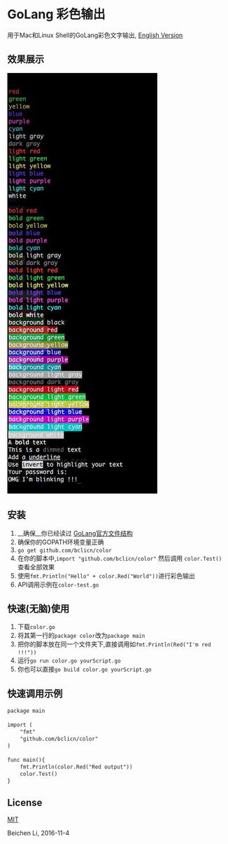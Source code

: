 # GoLang 彩色输出

用于Mac和Linux Shell的GoLang彩色文字输出, [English Version](README.md)

## 效果展示
![img](showcase.jpg)

## 安装

1. __确保__你已经读过  [GoLang官方文件结构](https://golang.org/doc/code.html)
2. 确保你的GOPATH环境变量正确
3. `go get github.com/bclicn/color`
3. 在你的脚本中,`import "github.com/bclicn/color"` 然后调用 `color.Test()`查看全部效果
5. 使用`fmt.Println("Hello" + color.Red("World"))`进行彩色输出
4. API调用示例在`color-test.go`

## 快速(无脑)使用

1. 下载`color.go`
2. 将其第一行的`package color`改为`package main`
3. 把你的脚本放在同一个文件夹下,直接调用如`fmt.Println(Red("I'm red !!!"))`
4. 运行`go run color.go yourScript.go`
5. 你也可以直接`go build color.go yourScript.go`

## 快速调用示例

    package main

    import (
	    "fmt"
	    "github.com/bclicn/color"
    )

    func main(){
	    fmt.Println(color.Red("Red output"))
	    color.Test()
    }

##  License

[MIT](LICENSE)

Beichen Li, 2016-11-4


 